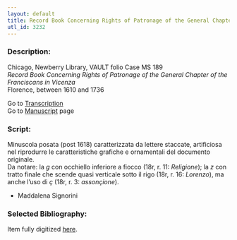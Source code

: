 ```yaml
---
layout: default
title: Record Book Concerning Rights of Patronage of the General Chapter of the Franciscans in Vicenza
utl_id: 3232
---
```


###  Description:

Chicago, Newberry Library, VAULT folio Case MS 189<br>
_Record Book Concerning Rights of Patronage of the General Chapter of the Franciscans in Vicenza_<br>
Florence, between 1610 and 1736

Go to [Transcription](https://centerfordigitalhumanities.github.io/Newberry-Italian-paleography/transcription/054)<br>
Go to [Manuscript](https://centerfordigitalhumanities.github.io/Newberry-Italian-paleography/www/record.html?id=054) page 

###  Script:

Minuscola posata (post 1618) caratterizzata da lettere staccate, artificiosa nel riprodurre le caratteristiche grafiche e ornamentali del documento originale.<br>
Da notare: la _g_ con occhiello inferiore a fiocco (18r, r. 11: _Religione_); la _z_ con tratto finale che scende quasi verticale sotto il rigo (18r, r. 16: _Lorenzo_), ma anche l’uso di _ç_ (18r, r. 3: _assonçione_).<br>
- Maddalena Signorini

###  Selected Bibliography:

Item fully digitized [here](http://collections.carli.illinois.edu/cdm/ref/collection/nby_dig/id/14170).

